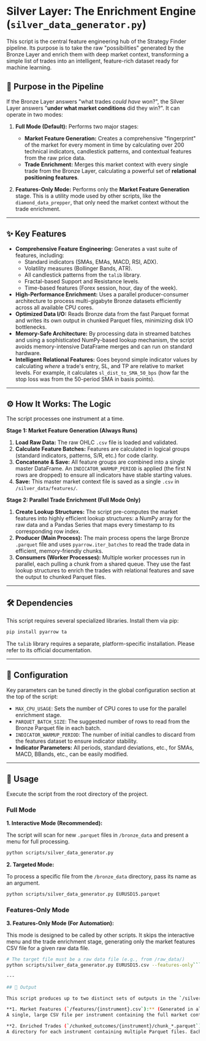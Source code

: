 # Silver Layer: The Enrichment Engine (`silver_data_generator.py`)

This script is the central feature engineering hub of the Strategy Finder pipeline. Its purpose is to take the raw "possibilities" generated by the Bronze Layer and enrich them with deep market context, transforming a simple list of trades into an intelligent, feature-rich dataset ready for machine learning.

## 🎯 Purpose in the Pipeline

If the Bronze Layer answers "what trades _could have_ won?", the Silver Layer answers "**under what market conditions** did they win?". It can operate in two modes:

1.  **Full Mode (Default):** Performs two major stages:
    *   **Market Feature Generation:** Creates a comprehensive "fingerprint" of the market for every moment in time by calculating over 200 technical indicators, candlestick patterns, and contextual features from the raw price data.
    *   **Trade Enrichment:** Merges this market context with every single trade from the Bronze Layer, calculating a powerful set of **relational positioning features**.

2.  **Features-Only Mode:** Performs only the **Market Feature Generation** stage. This is a utility mode used by other scripts, like the `diamond_data_prepper`, that only need the market context without the trade enrichment.

---

## ✨ Key Features

- **Comprehensive Feature Engineering:** Generates a vast suite of features, including:
  - Standard indicators (SMAs, EMAs, MACD, RSI, ADX).
  - Volatility measures (Bollinger Bands, ATR).
  - All candlestick patterns from the `talib` library.
  - Fractal-based Support and Resistance levels.
  - Time-based features (Forex session, hour, day of the week).
- **High-Performance Enrichment:** Uses a parallel producer-consumer architecture to process multi-gigabyte Bronze datasets efficiently across all available CPU cores.
- **Optimized Data I/O:** Reads Bronze data from the fast Parquet format and writes its own output in chunked Parquet files, minimizing disk I/O bottlenecks.
- **Memory-Safe Architecture:** By processing data in streamed batches and using a sophisticated NumPy-based lookup mechanism, the script avoids memory-intensive DataFrame merges and can run on standard hardware.
- **Intelligent Relational Features:** Goes beyond simple indicator values by calculating _where_ a trade's entry, SL, and TP are relative to market levels. For example, it calculates `sl_dist_to_SMA_50_bps` (how far the stop loss was from the 50-period SMA in basis points).

---

## ⚙️ How It Works: The Logic

The script processes one instrument at a time.

**Stage 1: Market Feature Generation (Always Runs)**

1.  **Load Raw Data:** The raw OHLC `.csv` file is loaded and validated.
2.  **Calculate Feature Batches:** Features are calculated in logical groups (standard indicators, patterns, S/R, etc.) for code clarity.
3.  **Concatenate & Save:** All feature groups are combined into a single master DataFrame. An `INDICATOR_WARMUP_PERIOD` is applied (the first N rows are dropped) to ensure all indicators have stable starting values.
4.  **Save:** This master market context file is saved as a single `.csv` in `/silver_data/features/`.

**Stage 2: Parallel Trade Enrichment (Full Mode Only)**

1.  **Create Lookup Structures:** The script pre-computes the market features into highly efficient lookup structures: a NumPy array for the raw data and a Pandas Series that maps every timestamp to its corresponding row index.
2.  **Producer (Main Process):** The main process opens the large Bronze `.parquet` file and uses `pyarrow.iter_batches` to read the trade data in efficient, memory-friendly chunks.
3.  **Consumers (Worker Processes):** Multiple worker processes run in parallel, each pulling a chunk from a shared queue. They use the fast lookup structures to enrich the trades with relational features and save the output to chunked Parquet files.

---

## 🛠️ Dependencies

This script requires several specialized libraries. Install them via pip:

```bash
pip install pyarrow ta
```

The `talib` library requires a separate, platform-specific installation. Please refer to its official documentation.

---

## 🔧 Configuration

Key parameters can be tuned directly in the global configuration section at the top of the script:

- `MAX_CPU_USAGE`: Sets the number of CPU cores to use for the parallel enrichment stage.
- `PARQUET_BATCH_SIZE`: The suggested number of rows to read from the Bronze Parquet file in each batch.
- `INDICATOR_WARMUP_PERIOD`: The number of initial candles to discard from the features dataset to ensure indicator stability.
- **Indicator Parameters:** All periods, standard deviations, etc., for SMAs, MACD, BBands, etc., can be easily modified.

---

## 🚀 Usage

Execute the script from the root directory of the project.

### Full Mode

**1. Interactive Mode (Recommended):**

The script will scan for new `.parquet` files in `/bronze_data` and present a menu for full processing.

```bash
python scripts/silver_data_generator.py
```

**2. Targeted Mode:**

To process a specific file from the `/bronze_data` directory, pass its name as an argument.

```bash
python scripts/silver_data_generator.py EURUSD15.parquet
```

### Features-Only Mode

**3. Features-Only Mode (For Automation):**

This mode is designed to be called by other scripts. It skips the interactive menu and the trade enrichment stage, generating only the market features CSV file for a given raw data file.

```bash
# The target file must be a raw data file (e.g., from /raw_data/)
python scripts/silver_data_generator.py EURUSD15.csv --features-only```

---

## 📄 Output

This script produces up to two distinct sets of outputs in the `/silver_data/` directory:

**1. Market Features (`/features/{instrument}.csv`):** (Generated in all modes)
A single, large CSV file per instrument containing the full market context for every candlestick.

**2. Enriched Trades (`/chunked_outcomes/{instrument}/chunk_*.parquet`):** (Generated in Full Mode only)
A directory for each instrument containing multiple Parquet files. Each file is a chunk of the original Bronze data, now enriched with dozens of new relational positioning columns.
```